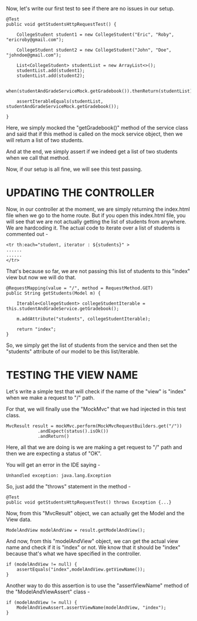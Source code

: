 Now, let's write our first test to see if there are no issues in our setup.


    @Test
    public void getStudentsHttpRequestTest() {

        CollegeStudent student1 = new CollegeStudent("Eric", "Roby", "ericroby@gmail.com");

        CollegeStudent student2 = new CollegeStudent("John", "Doe", "johndoe@gmail.com");

        List<CollegeStudent> studentList = new ArrayList<>();
        studentList.add(student1);
        studentList.add(student2);

        when(studentAndGradeServiceMock.getGradebook()).thenReturn(studentList);

        assertIterableEquals(studentList, studentAndGradeServiceMock.getGradebook());

    }

Here, we simply mocked the "getGradebook()" method of the service class and said that if this method is called on the mock service object, then we will return a list of two students.

And at the end, we simply assert if we indeed get a list of two students when we call that method.

Now, if our setup is all fine, we will see this test passing.

# UPDATING THE CONTROLLER

Now, in our controller at the moment, we are simply returning the index.html file when we go to the home route. But if you open this index.html file, you will see that we are not actually getting the list of students from anywhere. We are hardcoding it. The actual code to iterate over a list of students is commented out -

    <tr th:each="student, iterator : ${students}" >
    ......
    ......
    </tr>

That's because so far, we are not passing this list of students to this "index" view but now we will do that.

    @RequestMapping(value = "/", method = RequestMethod.GET)
	public String getStudents(Model m) {

		Iterable<CollegeStudent> collegeStudentIterable = this.studentAndGradeService.getGradebook();

		m.addAttribute("students", collegeStudentIterable);

		return "index";
	}

So, we simply get the list of students from the service and then set the "students" attribute of our model to be this list/iterable.

# TESTING THE VIEW NAME

Let's write a simple test that will check if the name of the "view" is "index" when we make a request to "/" path.

For that, we will finally use the "MockMvc" that we had injected in this test class.

    MvcResult result = mockMvc.perform(MockMvcRequestBuilders.get("/"))
                .andExpect(status().isOk())
                .andReturn()

Here, all that we are doing is we are making a get request to "/" path and then we are expecting a status of "OK".

You will get an error in the IDE saying - 

    Unhandled exception: java.lang.Exception

So, just add the "throws" statement in the method - 

    @Test
    public void getStudentsHttpRequestTest() throws Exception {...}


Now, from this "MvcResult" object, we can actually get the Model and the View data.

    ModelAndView modelAndView = result.getModelAndView();

And now, from this "modelAndView" object, we can get the actual view name and check if it is "index" or not. We know that it should be "index" because that's what we have specified in the controller.

    if (modelAndView != null) {
        assertEquals("index",modelAndView.getViewName());
    }

Another way to do this assertion is to use the "assertViewName" method of the "ModelAndViewAssert" class -

    if (modelAndView != null) {
        ModelAndViewAssert.assertViewName(modelAndView, "index");
    }